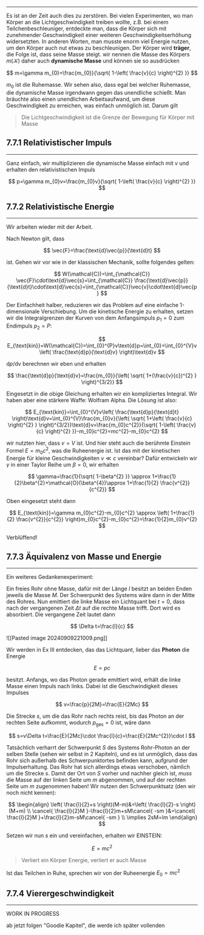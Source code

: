 ***

Es ist an der Zeit auch dies zu zerstören. Bei vielen Experimenten, wo man Körper an die Lichtgeschwindigkeit treiben wollte, z.B. bei einem Teilchenbeschleuniger, entdeckte man, dass die Körper sich mit zunehmender Geschwindigkeit einer weiteren Geschwindigkeitserhöhung widersetzten. In anderen Worten, man musste enorm viel Energie nutzen, um den Körper auch nut etwas zu beschleunigen. Der Körper wird **träger**, die Folge ist, dass seine Masse steigt. wir nennen die Masse des Körpers $m(\mathcal{K})$ daher auch **dynamische Masse** und können sie so ausdrücken

$$
m=\gamma m_{0}=\frac{m_{0}}{\sqrt{ 1-\left( \frac{v}{c} \right)^{2} }}
$$

$m_{0}$ ist die Ruhemasse. Wir sehen also, dass egal bei welcher Ruhemasse, die dynamische Masse irgendwann gegen das unendliche schießt. Man bräuchte also einen unendlichen Arbeitsaufwand, um diese Geschwindigkeit zu erreichen, was einfach unmöglich ist. Darum gilt

>Die Lichtgeschwindigkeit ist die Grenze der Bewegung für Körper mit Masse


## 7.7.1 Relativistischer Impuls
***

Ganz einfach, wir multiplizieren die dynamische Masse einfach mit $v$ und erhalten den relativistischen Impuls

$$
p=\gamma m_{0}v=\frac{m_{0}v}{\sqrt{ 1-\left( \frac{v}{c} \right)^{2} }}
$$


## 7.7.2 Relativistische Energie
***

Wir arbeiten wieder mit der Arbeit.

Nach Newton gilt, dass

$$
\vec{F}=\frac{\text{d}\vec{p}}{\text{d}t}
$$

ist. Gehen wir vor wie in der klassischen Mechanik, sollte folgendes gelten:

$$
W(\mathcal{C})=\int_{\mathcal{C}} \vec{F}\cdot\text{d}\vec{s}=\int_{\mathcal{C}} \frac{\text{d}\vec{p}}{\text{d}t}\cdot\text{d}\vec{s}=\int_{\mathcal{C}}\vec{v}\cdot\text{d}\vec{p}
$$

Der Einfachheit halber, reduzieren wir das Problem auf eine einfache 1-dimensionale Verschiebung. Um die kinetische Energie zu erhalten, setzen wir die Integralgrenzen der Kurven von dem Anfangsimpuls $p_{1}=0$ zum Endimpuls $p_{2}=P$:

$$
E_{\text{kin}}=W(\mathcal{C})=\int_{0}^{P}v\text{d}p=\int_{0}=\int_{0}^{V}v\left( \frac{\text{d}p}{\text{d}v} \right)\text{d}v
$$

$\text{d}p /\text{dv}$ berechnen wir eben und erhalten

$$
\frac{\text{d}p}{\text{d}v}=\frac{m_{0}}{\left( \sqrt{ 1+(\frac{v}{c})^{2} } \right)^{3/2}}
$$

Eingesetzt in die obige Gleichung erhalten wir ein kompliziertes Integral. Wir haben aber eine stärkere Waffe: Wolfram Alpha. Die Lösung ist also:

$$
E_{\text{kin}}=\int_{0}^{V}v\left( \frac{\text{d}p}{\text{d}t} \right)\text{d}v=\int_{0}^{V}\frac{m_{0}v}{\left( \sqrt{ 1+\left( \frac{v}{c} \right)^{2} } \right)^{3/2}}\text{d}v=\frac{m_{0}c^{2}}{\sqrt{ 1-\left( \frac{v}{c} \right)^{2} }}-m_{0}c^{2}=mc^{2}-m_{0}c^{2}
$$

wir nutzten hier, dass $v=V$ ist. Und hier steht auch die berühmte Einstein Formel $E=m_{0}c^{2}$, was die Ruheenergie ist. Ist das mit der kinetischen Energie für kleine Geschwindigkeiten $v\ll c$ vereinbar? Dafür entwickeln wir $\gamma$ in einer Taylor Reihe um $\beta=0$, wir erhalten

$$
\gamma=\frac{1}{\sqrt{ 1-\beta^{2} }} \approx 1+\frac{1}{2}\beta^{2}+\mathcal{O}(\beta^{4})\approx 1+\frac{1}{2} \frac{v^{2}}{c^{2}}
$$

Oben eingesetzt steht dann

$$
E_{\text{kin}}=\gamma m_{0}c^{2}-m_{0}c^{2} \approx \left( 1+\frac{1}{2} \frac{v^{2}}{c^{2}} \right)m_{0}c^{2}-m_{0}c^{2}=\frac{1}{2}m_{0}v^{2}
$$

Verblüffend!


## 7.7.3 Äquivalenz von Masse und Energie
***

Ein weiteres Gedankenexperiment:

Ein freies Rohr ohne Masse, dafür mit der Länge $l$ besitzt an beiden Enden jeweils die Masse $M$. Der Schwerpunkt des Systems wäre dann in der Mitte des Rohres. Nun emittiert die linke Masse ein Lichtquant bei $t=0$, dass nach der vergangenen Zeit $\Delta t$ auf die rechte Masse trifft. Dort wird es absorbiert. Die vergangene Zeit lautet dann

$$
\Delta t=\frac{l}{c}
$$

![[Pasted image 20240909221009.png]]

Wir werden in Ex III entdecken, das das Lichtquant, lieber das **Photon** die Energie

$$
E=pc
$$

besitzt. Anfangs, wo das Photon gerade emittiert wird, erhält die linke Masse einen Impuls nach links. Dabei ist die Geschwindigkeit dieses Impulses

$$
v=\frac{p}{2M}=\frac{E}{2Mc}
$$

Die Strecke $s$, um die das Rohr nach rechts reist, bis das Photon an der rechten Seite aufkommt, wodurch $p_{\text{ges}}=0$ ist, wäre dann

$$
s=v\Delta t=\frac{E}{2Mc}\cdot \frac{l}{c}=\frac{E}{2Mc^{2}}\cdot l
$$

Tatsächlich verharrt der Schwerpunkt $S$ des Systems Rohr-Photon an der selben Stelle (sehen wir selbst in 2 Kapiteln), und es ist unmöglich, dass das Rohr sich außerhalb des Schwerpunktortes befinden kann, aufgrund der Impulserhaltung.
Das Rohr hat sich allerdings etwas verschoben, nämlich um die Strecke $s$. Damit der Ort von $S$ vorher und nachher gleich ist, *muss* die Masse auf der linken Seite um $m$ abgenommen, und auf der rechten Seite um $m$ zugenommen haben! Wir nutzen den Schwerpunktsatz (den wir noch nicht kennen):

$$
\begin{align}
\left( \frac{l}{2}+s \right)(M-m)&=\left( \frac{l}{2}-s \right)(M+m) \\
\cancel{ \frac{l}{2}M }-\frac{l}{2}m+sM\cancel{ -sm }&=\cancel{ \frac{l}{2}M }+\frac{l}{2}m-sM\cancel{ -sm } \\
\implies 2sM=lm
\end{align}
$$

Setzen wir nun $s$ ein und vereinfachen, erhalten wir EINSTEIN:

$$
E=mc^{2}
$$

>Verliert ein Körper Energie, verliert er auch Masse


Ist das Teilchen in Ruhe, sprechen wir von der Ruheenergie $E_{0}=mc^{2}$


## 7.7.4 Vierergeschwindigkeit
***

WORK IN PROGRESS

ab jetzt folgen "Goodie Kapitel", die werde ich später vollenden